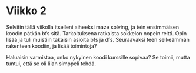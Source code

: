 # Viikko 2
Selvitin tällä viikolla itselleni aiheeksi maze solving, ja tein ensimmäisen koodin pätkän bfs sitä.
Tarkoituksena ratkaista sokkelon nopein reitti.
Opin lisää ja tuli muistiin takaisin asioita bfs ja dfs.
Seuraavaksi teen selkeämmän rakenteen koodiin, ja lisää toimintoja?

Haluaisin varmistaa, onko nykyinen koodi kurssille sopivaa? Se toimii, mutta tuntui, että se oli liian simppeli tehdä.
